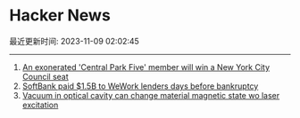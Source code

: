 # Hacker News

最近更新时间: 2023-11-09 02:02:45

--- 
1. [An exonerated 'Central Park Five' member will win a New York City Council seat](https://www.npr.org/2023/11/07/1211319472/exonerated-central-park-five-member-is-set-to-win-seat-on-new-york-city-council) 
2. [SoftBank paid $1.5B to WeWork lenders days before bankruptcy](https://www.ft.com/content/020d78ab-c487-4586-a636-eced0368f531) 
3. [Vacuum in optical cavity can change material magnetic state wo laser excitation](https://phys.org/news/2023-11-vacuum-optical-cavity-material-magnetic.html) 

